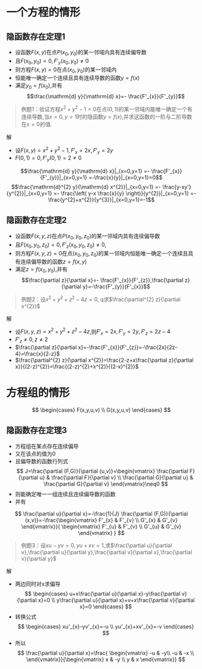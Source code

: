 # 一个方程的情形

## 隐函数存在定理1

- 设函数$F(x,y)$在点$P(x_{0},y_{0})$的某一邻域内具有连续偏导数
- 且$F(x_{0},y_{0})=0, F'_{y}(x_{0},y_{0})\neq 0$
- 则方程$F(x,y)=0$在点$(x_{0},y_{0})$的某一邻域内
- 恒能唯一确定一个连续且具有连续导数的函数$y=f(x)$
- 满足$y_{0}=f(x_{0})$,并有$$\frac{\mathrm{d} y}{\mathrm{d} x}=- \frac{F'_{x}}{F'_{y}}$$

> 例题1：验证方程$x^{2}+y^{2}-1=0$在点$(0,1)$的某一邻域内能唯一确定一个有连续导数,当$x=0, y=1$时的隐函数$y=f(x)$,并求这函数的一阶与二阶导数在$x=0$的值.

解

- 设$F(x,y)=x^{2}+y^{2}-1, F'_{x}=2x, F'_{y}=2y$
- $F(0,1)=0,F'_{y}(0,1)=2\neq 0$

$$\frac{\mathrm{d} y}{\mathrm{d} x}|_{x=0,y=1}
=- \frac{F'_{x}}{F'_{y}}|_{x=0,y=1}
=-\frac{x}{y}|_{x=0,y=1}=0$$
$$\frac{\mathrm{d}^{2} y}{\mathrm{d} x^{2}}|_{x=0,y=1}
=- \frac{y-xy'}{y^{2}}|_{x=0,y=1}
=- \frac{\left( y-x \frac{x}{y} \right)}{y^{2}}|_{x=0,y=1}
=- \frac{y^{2}+x^{2}}{y^{3}}|_{x=0,y=1}=-1$$

## 隐函数存在定理2

- 设函数$F(x,y,z)$在点$P(x_{0},y_{0},z_{0})$的某一邻域内具有连续偏导数
- 且$F(x_{0},y_{0},z_{0})=0,F'_{z}(x_{0},y_{0},z_{0})\neq0$,
- 则方程$F(x,y,z)=0$在点$(x_{0},y_{0},z_{0})$的某一邻域内恒能唯一确定一个连续且具有连续偏导数的函数$z=f(x,y)$
- 满足$z=f(x_{0},y_{0})$,并有 $$\frac{\partial z}{\partial x}=- \frac{F'_{x}}{F'_{z}},\frac{\partial z}{\partial y}=-\frac{F'_{y}}{F'_{x}}$$

> 例题2：设$x^{2}+y^{2}+z^{2}-4z=0$, q求$\frac{\partial^{2} z}{\partial x^{2}}$

解
- 设$F(x,y,z)=x^{2}+y^{2}+z^{2}-4z$,则$F'_{x}=2x,F'_{y}=2y,F'_{z}=2z-4$
- $F'_{z}\neq 0,z\neq 2$
- $\frac{\partial z}{\partial x}=-\frac{F'_{x}}{F'_{z}}=-\frac{2x}{2z-4}=\frac{x}{2-z}$
- $\frac{\partial^{2} z}{\partial x^{2}}=\frac{2-z+x\frac{\partial z}{\partial x}}{(2-z)^{2}}=\frac{(2-z)^{2}+x^{2}}{(2-x)^{2}}$

# 方程组的情形

$$
\begin{cases}
F(x,y,u,v) \\
G(x,y,u,v)
\end{cases}
$$

## 隐函数存在定理3

- 方程组在某点存在连续偏导
- 又在该点的值为0
- 且偏导数的函数行列式
$$
J=\frac{\partial (F,G)}{\partial (u,v)}=\begin{vmatrix}
\frac{\partial F}{\partial u} & \frac{\partial F}{\partial v} \\
\frac{\partial G}{\partial u} & \frac{\partial G}{\partial v}
\end{vmatrix}\neq0
$$
- 则能确定唯一一组连续且连续偏导数的函数
- 并有

$$
\frac{\partial u}{\partial x}=-\frac{1}{J} \frac{\partial (F,G)}{\partial (x,v)}=-\frac{\begin{vmatrix}
F'_{x} & F'_{v} \\
G'_{x} & G'_{v}
\end{vmatrix}}{
\begin{vmatrix}
F'_{u} & F'_{v} \\
G'_{u} & G'_{v}
\end{vmatrix}
}
$$

> 例题3：设$xu-yv=0,yu+xv=1$,求$\frac{\partial u}{\partial v},\frac{\partial u}{\partial y},\frac{\partial v}{\partial x},\frac{\partial v}{\partial y}$

解
- 两边同时对x求偏导
$$
\begin{cases}
u+x\frac{\partial u}{\partial x}-y\frac{\partial v}{\partial x}=0 \\
y\frac{\partial u}{\partial x}+v+x\frac{\partial v}{\partial x}=0
\end{cases}
$$
- 转换公式
$$
\begin{cases}
xu'_{x}-yv'_{x}=-u \\
yu'_{x}+xv'_{x}=-v
\end{cases}
$$
- 所以
$$
\frac{\partial u}{\partial x}=\frac{
\begin{vmatrix}
-u & -y\\
-u & -x \\
\end{vmatrix}}{\begin{vmatrix}
x & -y \\
y & x
\end{vmatrix}}
$$
